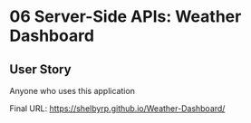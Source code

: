 # 06 Server-Side APIs: Weather Dashboard

## User Story

Anyone who uses this application 

Final URL: https://shelbyrp.github.io/Weather-Dashboard/

